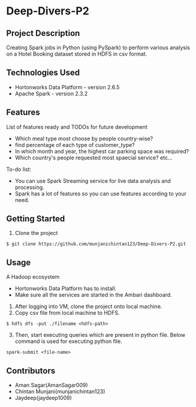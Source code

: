 # Deep-Divers-P2

## Project Description

Creating Spark jobs in Python (using PySpark) to perform various analysis on a Hotel Booking dataset stored in HDFS in csv format.

## Technologies Used

* Hortonworks Data Platform - version 2.6.5
* Apache Spark - version 2.3.2

## Features

List of features ready and TODOs for future development
* Which meal type most choose by people country-wise?
* find percentage of each type of customer_type?
* In which month and year, the highest car parking space was required?
* Which country's people requested most spaecial service? etc...

To-do list:
* You can use Spark Streaming service for live data analysis and processing.
* Spark has a lot of features so you can use features according to your need.

## Getting Started
   
1. Clone the project
```
$ git clone https://github.com/munjanichintan123/Deep-Divers-P2.git
```

## Usage

A Hadoop ecosystem
  * Hortonworks Data Platform has to install.
  * Make sure all the services are started in the Ambari dashboard.

1. After logging into VM, clone the project onto local machine.
2. Copy csv file from local machine to HDFS.
```
$ hdfs dfs -put ./filename <hdfs-path>
```
3. Then, start executing queries which are present in python file.
Below command is used for executing python file.
```
spark-submit <file-name>
```
## Contributors

* Aman Sagar(AmanSagar009)
* Chintan Munjani(munjanichintan123)
* Jaydeep(jaydeep1009)
